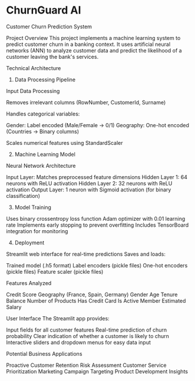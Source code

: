 # ChurnGuard AI

Customer Churn Prediction System

Project Overview
This project implements a machine learning system to predict customer churn in a banking context. It uses artificial neural networks (ANN) to analyze customer data and predict the likelihood of a customer leaving the bank's services.

Technical Architecture
1. Data Processing Pipeline

Input Data Processing

Removes irrelevant columns (RowNumber, CustomerId, Surname)

Handles categorical variables:

Gender: Label encoded (Male/Female → 0/1)
Geography: One-hot encoded (Countries → Binary columns)


Scales numerical features using StandardScaler



2. Machine Learning Model

Neural Network Architecture

Input Layer: Matches preprocessed feature dimensions
Hidden Layer 1: 64 neurons with ReLU activation
Hidden Layer 2: 32 neurons with ReLU activation
Output Layer: 1 neuron with Sigmoid activation (for binary classification)



3. Model Training

Uses binary crossentropy loss function
Adam optimizer with 0.01 learning rate
Implements early stopping to prevent overfitting
Includes TensorBoard integration for monitoring

4. Deployment

Streamlit web interface for real-time predictions
Saves and loads:

Trained model (.h5 format)
Label encoders (pickle files)
One-hot encoders (pickle files)
Feature scaler (pickle files)



Features Analyzed

Credit Score
Geography (France, Spain, Germany)
Gender
Age
Tenure
Balance
Number of Products
Has Credit Card
Is Active Member
Estimated Salary

User Interface
The Streamlit app provides:

Input fields for all customer features
Real-time prediction of churn probability
Clear indication of whether a customer is likely to churn
Interactive sliders and dropdown menus for easy data input

Potential Business Applications

Proactive Customer Retention
Risk Assessment
Customer Service Prioritization
Marketing Campaign Targeting
Product Development Insights
